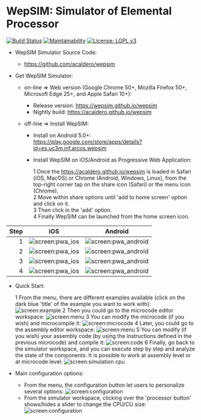 # WepSIM: Simulator of Elemental Processor 


[![Build Status](https://travis-ci.org/acaldero/wepsim.svg?branch=master)](https://travis-ci.org/acaldero/wepsim)
[![Maintainability](https://api.codeclimate.com/v1/badges/9efc2957158b5c67f775/maintainability)](https://codeclimate.com/github/acaldero/wepsim/maintainability)
 [![License: LGPL v3](https://img.shields.io/badge/License-LGPL%20v3-blue.svg)](https://www.gnu.org/licenses/lgpl-3.0)
 

+ WepSIM Simulator Source Code:

   * https://github.com/acaldero/wepsim

+ Get WepSIM Simulator:

   * on-line => Web version (Google Chrome 50+, Mozilla Firefox 50+, Microsoft Edge 25+, and Apple Safari 10+):
     * Release version: https://wepsim.github.io/wepsim
     * Nightly build: https://acaldero.github.io/wepsim

   * off-line => Install WepSIM:
     * Install on Android 5.0+: <br/> 
https://play.google.com/store/apps/details?id=es.uc3m.inf.arcos.wepsim

     * Install WepSIM on iOS/Android as Progressive Web Application:

       1 Once the https://acaldero.github.io/wepsim is loaded in Safari (iOS, MacOS) or Chrome (Android, Windows, Linux), from the top-right corner tap on the share icon (Safari) or the menu icon (Chrome). <br>
       2 Move within share options until 'add to home screen' option and click on it. <br>
       3 Then click in the 'add' option. <br>
       4 Finally WepSIM can be launched from the home screen icon.

Step   | iOS                       |  Android
------:|:-------------------------:|:-------------------------:
1    | ![screen:pwa_ios](https://raw.githubusercontent.com/acaldero/wepsim/master/docs/pwa/pwa_ios001.jpg) | ![screen:pwa_android](https://raw.githubusercontent.com/acaldero/wepsim/master/docs/pwa/pwa_android001.jpg)
2    | ![screen:pwa_ios](https://raw.githubusercontent.com/acaldero/wepsim/master/docs/pwa/pwa_ios002.jpg) | ![screen:pwa_android](https://raw.githubusercontent.com/acaldero/wepsim/master/docs/pwa/pwa_android002.jpg)
3    | ![screen:pwa_ios](https://raw.githubusercontent.com/acaldero/wepsim/master/docs/pwa/pwa_ios003.jpg) | ![screen:pwa_android](https://raw.githubusercontent.com/acaldero/wepsim/master/docs/pwa/pwa_android003.jpg)
4    | ![screen:pwa_ios](https://raw.githubusercontent.com/acaldero/wepsim/master/docs/pwa/pwa_ios004.jpg) | ![screen:pwa_android](https://raw.githubusercontent.com/acaldero/wepsim/master/docs/pwa/pwa_android004.jpg)         


+ Quick Start:

   1 From the menu, there are different examples available (click on the dark blue 'title' of the example you want to work with):
     ![screen:example](https://raw.githubusercontent.com/wepsim/wepsim/master/help/simulator/simulator015.jpg)
   2 Then you could go to the microcode editor workspace: 
     ![screen:menu](https://raw.githubusercontent.com/wepsim/wepsim/master/help/simulator/firmware001.jpg)
   3 You can modify the microcode (if you wish) and microcompile it: 
     ![screen:microcode](https://raw.githubusercontent.com/wepsim/wepsim/master/help/simulator/firmware002.jpg)
   4 Later, you could go to the assembly editor workspace: 
     ![screen:menu](https://raw.githubusercontent.com/wepsim/wepsim/master/help/simulator/assembly002.jpg)
   5 You can modify (if you wish) your assembly code (by using the instructions defined in the previous microcode) and compile it: 
     ![screen:code](https://raw.githubusercontent.com/wepsim/wepsim/master/help/simulator/assembly003.jpg)
   6 Finally, go back to the simulator workspace, and you can execute step by step and analyze the state of the components.
     It is possible to work at assembly level or at microcode level: 
     ![screen:simulation cpu](https://raw.githubusercontent.com/acaldero/wepsim/master/tutorials/welcome/simulation_xinstruction.gif)

+ Main configuration options:

   + From the menu, the configuration button let users to personalize several options:
     ![screen:configuration](https://raw.githubusercontent.com/acaldero/wepsim/master/tutorials/welcome/config_usage.gif)
   + From the simulator workspace, clicking over the 'processor button' shows/hides a slider to change the CPU/CU size:
     ![screen:configuration](https://raw.githubusercontent.com/wepsim/wepsim/master/help/simulator/simulator013.jpg)

